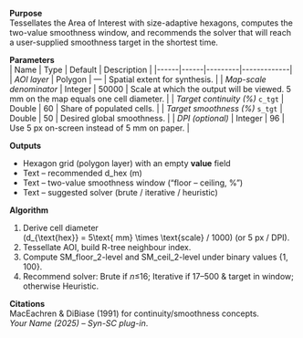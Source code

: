 **Purpose**  
Tessellates the Area of Interest with size-adaptive hexagons, computes the two-value smoothness window, and recommends the solver that will reach a user-supplied smoothness target in the shortest time.

**Parameters**  
| Name | Type | Default | Description |
|------|------|---------|-------------|
| *AOI layer* | Polygon | — | Spatial extent for synthesis. |
| *Map-scale denominator* | Integer | 50000 | Scale at which the output will be viewed. 5 mm on the map equals one cell diameter. |
| *Target continuity (%)* `c_tgt` | Double | 60 | Share of populated cells. |
| *Target smoothness (%)* `s_tgt` | Double | 50 | Desired global smoothness. |
| *DPI (optional)* | Integer | 96 | Use 5 px on-screen instead of 5 mm on paper. |

**Outputs**  
* Hexagon grid (polygon layer) with an empty **value** field  
* Text – recommended d_hex (m)  
* Text – two-value smoothness window (“floor – ceiling, %”)  
* Text – suggested solver (brute / iterative / heuristic)

**Algorithm**  
1. Derive cell diameter  
   \(d_{\text{hex}} = 5\text{ mm} \times \text{scale} / 1000\) (or 5 px / DPI).  
2. Tessellate AOI, build R-tree neighbour index.  
3. Compute SM_floor_2-level and SM_ceil_2-level under binary values {1, 100}.  
4. Recommend solver: Brute if *n*≤16; Iterative if 17–500 & target in window; otherwise Heuristic.

**Citations**  
MacEachren & DiBiase (1991) for continuity/smoothness concepts.  
*Your Name (2025) – Syn-SC plug-in*.
